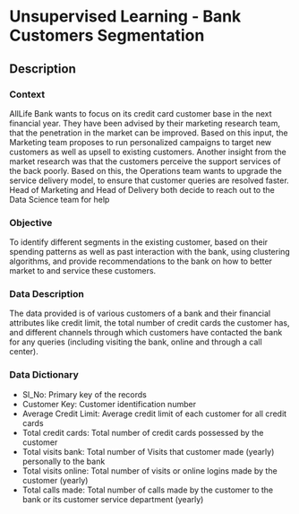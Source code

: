 # Unsupervised Learning - Bank Customers Segmentation

## Description

### Context
AllLife Bank wants to focus on its credit card customer base in the next financial year. They have been advised by their marketing research team, that the penetration in the market can be improved. Based on this input, the Marketing team proposes to run personalized campaigns to target new customers as well as upsell to existing customers. Another insight from the market research was that the customers perceive the support services of the back poorly. Based on this, the Operations team wants to upgrade the service delivery model, to ensure that customer queries are resolved faster. Head of Marketing and Head of Delivery both decide to reach out to the Data Science team for help

### Objective
To identify different segments in the existing customer, based on their spending patterns as well as past interaction with the bank, using clustering algorithms, and provide recommendations to the bank on how to better market to and service these customers.

### Data Description
The data provided is of various customers of a bank and their financial attributes like credit limit, the total number of credit cards the customer has, and different channels through which customers have contacted the bank for any queries (including visiting the bank, online and through a call center).

### Data Dictionary

- Sl_No: Primary key of the records
- Customer Key: Customer identification number
- Average Credit Limit: Average credit limit of each customer for all credit cards
- Total credit cards: Total number of credit cards possessed by the customer
- Total visits bank: Total number of Visits that customer made (yearly) personally to the bank
- Total visits online: Total number of visits or online logins made by the customer (yearly)
- Total calls made: Total number of calls made by the customer to the bank or its customer service department (yearly)
